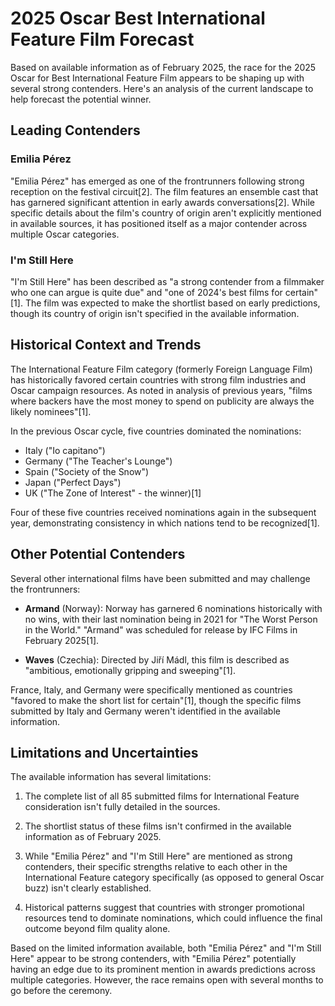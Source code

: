 # 2025 Oscar Best International Feature Film Forecast

Based on available information as of February 2025, the race for the 2025 Oscar for Best International Feature Film appears to be shaping up with several strong contenders. Here's an analysis of the current landscape to help forecast the potential winner.

## Leading Contenders

### Emilia Pérez

"Emilia Pérez" has emerged as one of the frontrunners following strong reception on the festival circuit[2]. The film features an ensemble cast that has garnered significant attention in early awards conversations[2]. While specific details about the film's country of origin aren't explicitly mentioned in available sources, it has positioned itself as a major contender across multiple Oscar categories.

### I'm Still Here

"I'm Still Here" has been described as "a strong contender from a filmmaker who one can argue is quite due" and "one of 2024's best films for certain"[1]. The film was expected to make the shortlist based on early predictions, though its country of origin isn't specified in the available information.

## Historical Context and Trends

The International Feature Film category (formerly Foreign Language Film) has historically favored certain countries with strong film industries and Oscar campaign resources. As noted in analysis of previous years, "films where backers have the most money to spend on publicity are always the likely nominees"[1].

In the previous Oscar cycle, five countries dominated the nominations:
- Italy ("Io capitano")
- Germany ("The Teacher's Lounge")
- Spain ("Society of the Snow")
- Japan ("Perfect Days")
- UK ("The Zone of Interest" - the winner)[1]

Four of these five countries received nominations again in the subsequent year, demonstrating consistency in which nations tend to be recognized[1].

## Other Potential Contenders

Several other international films have been submitted and may challenge the frontrunners:

- **Armand** (Norway): Norway has garnered 6 nominations historically with no wins, with their last nomination being in 2021 for "The Worst Person in the World." "Armand" was scheduled for release by IFC Films in February 2025[1].

- **Waves** (Czechia): Directed by Jiří Mádl, this film is described as "ambitious, emotionally gripping and sweeping"[1].

France, Italy, and Germany were specifically mentioned as countries "favored to make the short list for certain"[1], though the specific films submitted by Italy and Germany weren't identified in the available information.

## Limitations and Uncertainties

The available information has several limitations:

1. The complete list of all 85 submitted films for International Feature consideration isn't fully detailed in the sources.

2. The shortlist status of these films isn't confirmed in the available information as of February 2025.

3. While "Emilia Pérez" and "I'm Still Here" are mentioned as strong contenders, their specific strengths relative to each other in the International Feature category specifically (as opposed to general Oscar buzz) isn't clearly established.

4. Historical patterns suggest that countries with stronger promotional resources tend to dominate nominations, which could influence the final outcome beyond film quality alone.

Based on the limited information available, both "Emilia Pérez" and "I'm Still Here" appear to be strong contenders, with "Emilia Pérez" potentially having an edge due to its prominent mention in awards predictions across multiple categories. However, the race remains open with several months to go before the ceremony.